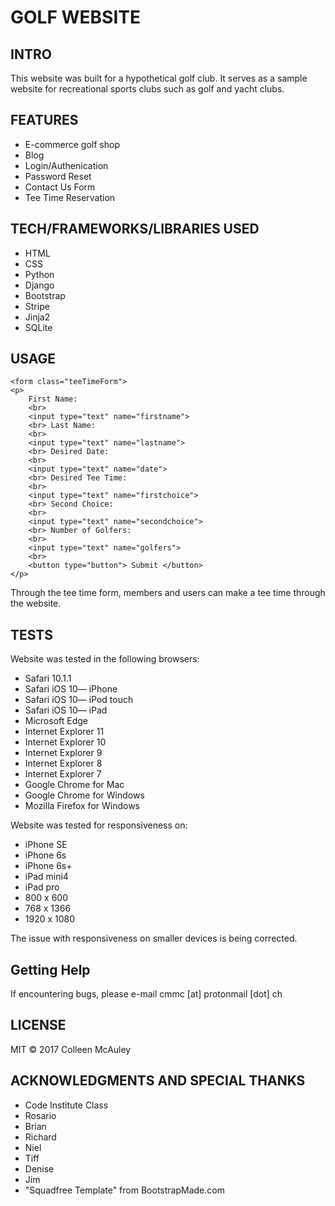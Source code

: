 # GOLF WEBSITE

## INTRO
This website was built for a hypothetical golf club. It serves as a sample website for recreational sports clubs such as golf and yacht clubs.

## FEATURES

 - E-commerce golf shop
 - Blog
 - Login/Authenication
 - Password Reset
 - Contact Us Form
 - Tee Time Reservation
 
## TECH/FRAMEWORKS/LIBRARIES USED 

 - HTML
 - CSS
 - Python
 - Django
 - Bootstrap
 - Stripe
 - Jinja2
 - SQLite

## USAGE

    <form class="teeTimeForm">
    <p>
        First Name:
        <br>
        <input type="text" name="firstname">
        <br> Last Name:
        <br>
        <input type="text" name="lastname">
        <br> Desired Date:
        <br>
        <input type="text" name="date">
        <br> Desired Tee Time:
        <br>
        <input type="text" name="firstchoice">
        <br> Second Choice:
        <br>
        <input type="text" name="secondchoice">
        <br> Number of Golfers:
        <br>
        <input type="text" name="golfers">
        <br>
        <button type="button"> Submit </button>
    </p>
</form>

Through the tee time form, members and users can make a tee time through the website.

## TESTS

Website was tested in the following browsers:

 - Safari 10.1.1
 - Safari iOS 10— iPhone
 - Safari iOS 10— iPod touch
 - Safari iOS 10— iPad
 - Microsoft Edge
 - Internet Explorer 11
 - Internet Explorer 10
 - Internet Explorer 9
 - Internet Explorer 8
 - Internet Explorer 7
 - Google Chrome for Mac
 - Google Chrome for Windows
 - Mozilla Firefox for Windows

Website was tested for responsiveness on:

 - iPhone SE
 - iPhone 6s
 - iPhone 6s+
 - iPad mini4
 - iPad pro
 - 800 x 600
 - 768 x 1366
 - 1920 x 1080

The issue with responsiveness on smaller devices is being corrected.

## Getting Help
If encountering bugs, please e-mail cmmc [at] protonmail [dot] ch


## LICENSE
MIT &#169; 2017 Colleen McAuley

## ACKNOWLEDGMENTS AND SPECIAL THANKS
- Code Institute Class 
- Rosario
- Brian
- Richard
- Niel
- Tiff
- Denise
- Jim
- "Squadfree Template" from BootstrapMade.com
